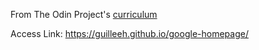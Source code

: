 From The Odin Project's [curriculum](http://www.theodinproject.com/courses/web-development-101/lessons/html-css)


Access Link: https://guilleeh.github.io/google-homepage/
